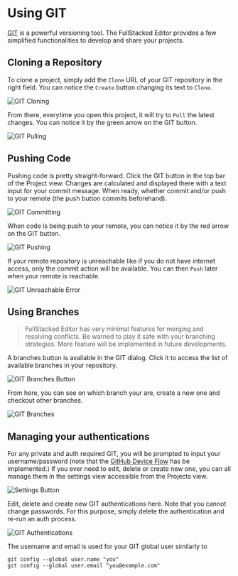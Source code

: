 # Using GIT

[GIT](https://git-scm.com) is a powerful versioning tool. 
The FullStacked Editor provides a few simplified functionalities to develop and share your projects.

## Cloning a Repository

To clone a project, simply add the `Clone` URL of your GIT repository in the right field.
You can notice the `Create` button changing its text to `Clone`. 

![GIT Cloning](images/git/cloning.png)

From there, everytime you open this project, it will try to `Pull` the latest changes.
You can notice it by the green arrow on the GIT button.

![GIT Pulling](images/git/pulling.png)

## Pushing Code

Pushing code is pretty straight-forward. 
Click the GIT button in the top bar of the Project view.
Changes are calculated and displayed there with a text input for your commit message.
When ready, whether commit and/or push to your remote (the push button commits beforehand). 

![GIT Committing](images/git/committing.png)

When code is being push to your remote, you can notice it by the red arrow on the GIT button.

![GIT Pushing](images/git/pushing.png)

If your remote repository is unreachable like if you do not have internet access,
only the commit action will be available. 
You can then `Push` later when your remote is reachable.

![GIT Unreachable Error](images/git/remote-unreachable.png)

## Using Branches

> FullStacked Editor has very minimal features for merging and resolving conflicts.
> Be warned to play it safe with your branching strategies.
> More feature will be implemented in future developments.

A branches button is available in the GIT dialog.
Click it to access the list of available branches in your repository.

![GIT Branches Button](images/git/branches-button.png)

From here, you can see on which branch your are, create a new one and checkout other branches.

![GIT Branches](images/git/branches.png)

## Managing your authentications

For any private and auth required GIT, you will be prompted to input your username/password
(note that the [GitHub Device Flow](https://docs.github.com/en/apps/oauth-apps/building-oauth-apps/authorizing-oauth-apps#device-flow) has be implemented.)
If you ever need to edit, delete or create new one, you can all manage them in the settings view accessible from the Projects view.

![Settings Button](images/settings-button.png)

Edit, delete and create new GIT authentications here.
Note that you cannot change passwords. 
For this purpose, simply delete the authentication and re-run an auth process. 

![GIT Authentications](images/git/authentications.png)

The username and email is used for your GIT global user similarly to 
```shell
git config --global user.name "you"
git config --global user.email "you@example.com"
```

